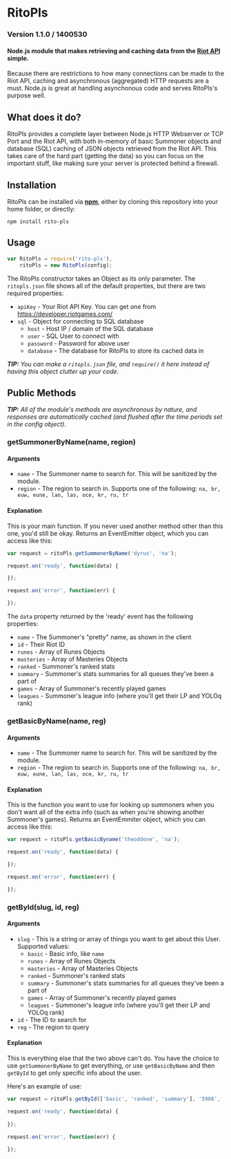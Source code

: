 RitoPls
========

### Version 1.1.0 / 1400530

#### Node.js module that makes retrieving and caching data from the [Riot API](https://developer.riotgames.com/) simple.

Because there are restrictions to how many connections can be made to the Riot API, caching and asynchronous (aggregated) HTTP requests are a must. Node.js is great at handling asynchonous code and serves RitoPls's purpose well.

## What does it do?

RitoPls provides a complete layer between Node.js HTTP Webserver or TCP Port and the Riot API, with both in-memory of basic Summoner objects and database (SQL) caching of JSON objects retrieved from the Riot API. This takes care of the hard part (getting the data) so you can focus on the important stuff, like making sure your server is protected behind a firewall.

## Installation

RitoPls can be installed via [**npm**](www.npmjs.org), either by cloning this repository into your home folder, or directly:

```
npm install rito-pls
```

## Usage

``` js
var RitoPls = require('rito-pls'),
	ritoPls = new RitoPls(config);
```

The RitoPls constructor takes an Object as its only parameter. The `ritopls.json` file shows all of the default properties, but there are two required properties:

* `apiKey` - Your Riot API Key. You can get one from https://developer.riotgames.com/
* `sql` - Object for connecting to SQL database
	* `host` - Host IP / domain of the SQL database
	* `user` - SQL User to connect with
	* `password` - Password for above user
	* `database` - The database for RitoPls to store its cached data in

_**TIP:** You can make a `ritopls.json` file, and `require()` it here instead of having this object clutter up your code._

## Public Methods

_**TIP:** All of the module's methods are asynchronous by nature, and responses are automatically cached (and flushed after the time periods set in the config object)._

### getSummonerByName(name, region)

#### Arguments

* `name` - The Summoner name to search for. This will be sanitized by the module.
* `region` - The region to search in. Supports one of the following: `na, br, euw, eune, lan, las, oce, kr, ru, tr`

#### Explanation

This is your main function. If you never used another method other than this one, you'd still be okay. Returns an EventEmitter object, which you can access like this:

``` js
var request = ritoPls.getSummonerByName('dyrus', 'na');

request.on('ready', function(data) {

});

request.on('error', function(err) {

});
```

The `data` property returned by the 'ready' event has the following properties:

* `name` - The Summoner's "pretty" name, as shown in the client
* `id` - Their Riot ID
* `runes` - Array of Runes Objects
* `masteries` - Array of Masteries Objects
* `ranked` - Summoner's ranked stats
* `summary` - Summoner's stats summaries for all queues they've been a part of
* `games` - Array of Summoner's recently played games
* `leagues` - Summoner's league info (where you'll get their LP and YOLOq rank)

### getBasicByName(name, reg)

#### Arguments

* `name` - The Summoner name to search for. This will be sanitized by the module.
* `region` - The region to search in. Supports one of the following: `na, br, euw, eune, lan, las, oce, kr, ru, tr`

#### Explanation

This is the function you want to use for looking up summoners when you don't want all of the extra info (such as when you're showing another Summoner's games). Returns an EventEmmiter object, which you can access like this:

``` js
var request = ritoPls.getBasicByname('theoddone', 'na');

request.on('ready', function(data) {

});

request.on('error', function(err) {

});
```

### getById(slug, id, reg)

#### Arguments

* `slug` - This is a string or array of things you want to get about this User. Supported values:
	* `basic` - Basic info, like `name`
	* `runes` - Array of Runes Objects
	* `masteries` - Array of Masteries Objects
	* `ranked` - Summoner's ranked stats
	* `summary` - Summoner's stats summaries for all queues they've been a part of
	* `games` - Array of Summoner's recently played games
	* `leagues` - Summoner's league info (where you'll get their LP and YOLOq rank)
* `id` - The ID to search for
* `reg` - The region to query

#### Explanation

This is everything else that the two above can't do. You have the choice to use `getSummonerByName` to get everything, or use `getBasicByName` and then `getById` to get only specific info about the user.

Here's an example of use:

``` js
var request = ritoPls.getById(['basic', 'ranked', 'summary'], '5908', 'na');

request.on('ready', function(data) {
	
});

request.on('error', function(err) {
	
});
```